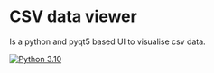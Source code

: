 # CSV data viewer
Is a python and pyqt5 based UI to visualise csv data.


[![Python 3.10](https://img.shields.io/badge/python-3.10.10-blue.svg)](https://www.python.org/downloads/release/python-310/)
